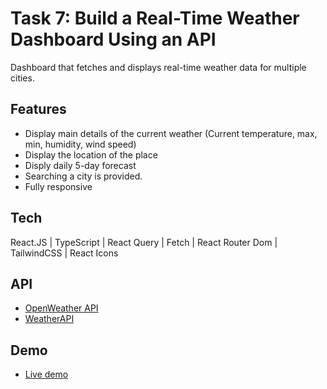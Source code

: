 # Task 7: Build a Real-Time Weather Dashboard Using an API

Dashboard that fetches and displays real-time weather data for multiple cities.

## Features

- Display main details of the current weather (Current temperature, max, min, humidity, wind speed)
- Display the location of the place
- Disply daily 5-day forecast
- Searching a city is provided.
- Fully responsive

## Tech

React.JS | TypeScript | React Query | Fetch | React Router Dom | TailwindCSS | React Icons

## API

- [OpenWeather API](https://openweathermap.org/)
- [WeatherAPI](https://www.weatherapi.com/)

## Demo

- [Live demo](https://elevvopaths-task-7-real-time-weathe.vercel.app/)
